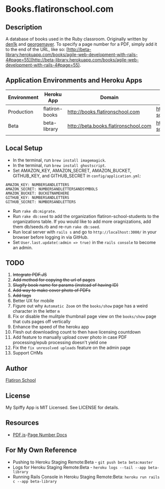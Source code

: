 # Books.flatironschool.com

## Description

A database of books used in the Ruby classroom. Originally written by [den1k](https://github.com/den1k/booxr) and [georgemayer](https://github.com/georgemayer/). To specify a page number for a PDF, simply add it to the end of the URL, like so: [http://beta-library.herokuapp.com/books/agile-web-development-with-rails-4#page=55](http://beta-library.herokuapp.com/books/agile-web-development-with-rails-4#page=55).

## Application Environments and Heroku Apps

| Environment | Heroku App     | Domain                               | Github Repo                                                | Branch |
|-------------|----------------|--------------------------------------|------------------------------------------------------------|--------|
| Production  | flatiron-books | http://books.flatironschool.com      | http://github.com/flatiron-school/books.flatironschool.com | master |
| Beta        | beta-library   | http://beta.books.flatironschool.com | http://github.com/flatiron-school/books.flatironschool.com | beta   |
|             |                |                                      |                                                            |        |


## Local Setup
* In the terminal, run `brew install imagemagick`.
* In the terminal, run `brew install ghostscript`.
* Set AMAZON_KEY, AMAZON_SECRET, AMAZON_BUCKET, GITHUB_KEY, and GITHUB_SECRET in `config/application.yml`:
```
AMAZON_KEY: NUMBERSANDLETTERS
AMAZON_SECRET: NUMBERSANDLETTERSANDSYMBOLS
AMAZON_BUCKET: BUCKETNAMEHERE
GITHUB_KEY: NUMBERSANDLETTERS
GITHUB_SECRET: NUMBERSANDLETTERS
```
* Run `rake db:migrate`.
* Run `rake db:seed` to add the organization flatiron-school-students to the organizations table. If you would like to add more oragnizations, add them db/seeds.rb and re-run  `rake db:seed`.
* Run local server with `rails s` and go to `http://localhost:3000/` in your browser before logging in via GitHub.
* Set `User.last.update(:admin => true)` in the `rails console` to become an admin.

## TODO

1. ~~Integrate PDF.JS~~
2. ~~Add method for copying the url of pages~~
3. ~~Slugify book name for params (instead of having ID)~~
4. ~~Add way to make cover photo of PDFs~~
5. ~~Add tags~~
6. Better UX for mobile
7. Figure out why `Automatic Zoom` on the `books/show` page has a weird character in the letter `m`
8. Fix or disable the mulitple thumbnail page view on the `books/show` page that cuts pages off vertically
9. Enhance the speed of the heroku app
10. Flesh out downloading count to then have licensing countdown
11. Add feature to manually upload cover photo in case PDF processing/epub processing doesn't yield one
12. Fix the `fix unresolved uploads` feature on the admin page
13. Support CHMs

## Author

[Flatiron School](http://flatironschool.com/)

## License

My Spiffy App is MIT Licensed. See LICENSE for details.

## Resources
* [PDF.js](http://www.askapache.com/javascript/pdf-js.html)-[Page Number Docs](http://www.askapache.com/javascript/pdf-js.html#Options_after_the-s0)

## For My Own Reference
* Pushing to Heroku Staging Remote:Beta - `git push beta beta:master` 
* Logs for Heroku Staging Remote:Beta - `heroku logs --tail --app beta-library`
* Running Rails Console in Heroku Staging Remote:Beta: `heroku run rails c --app beta-library`

